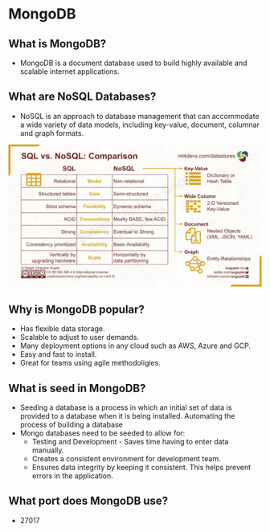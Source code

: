 # MongoDB

## What is MongoDB?

- MongoDB is a document database used to build highly available and scalable internet applications.

## What are NoSQL Databases?

- NoSQL is an approach to database management that can accommodate a wide variety of data models, including key-value, document, columnar and graph formats.

![Alt text](img/sql-vs-nosql-comparision.webp)

## Why is MongoDB popular?

- Has flexible data storage.
- Scalable to adjust to user demands.
- Many deployment options in any cloud such as AWS, Azure and GCP.
- Easy and fast to install.
- Great for teams using agile methodoligies.

## What is seed in MongoDB?

- Seeding a database is a process in which an initial set of data is provided to a database when it is being installed. Automating the process of building a database
- Mongo databases need to be seeded to allow for:
   - Testing and Development - Saves time having to enter data manually.
   - Creates a consistent environment for development team.
   - Ensures data integrity by keeping it consistent. This helps prevent errors in the application.

## What port does MongoDB use?

- 27017